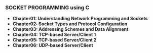 ### SOCKET PROGRAMMING using C

- **Chapter01: Understanding Network Programming and Sockets**
- **Chapter02: Socket Types and Protocol Configuration**
- **Chapter03: Addressing Schemes and Data Alignment**
- **Chapter04: TCP-based Server/Client 1**
- **Chapter05: TCP-based Server/Client 2**
- **Chapter06: UDP-based Server/Client**